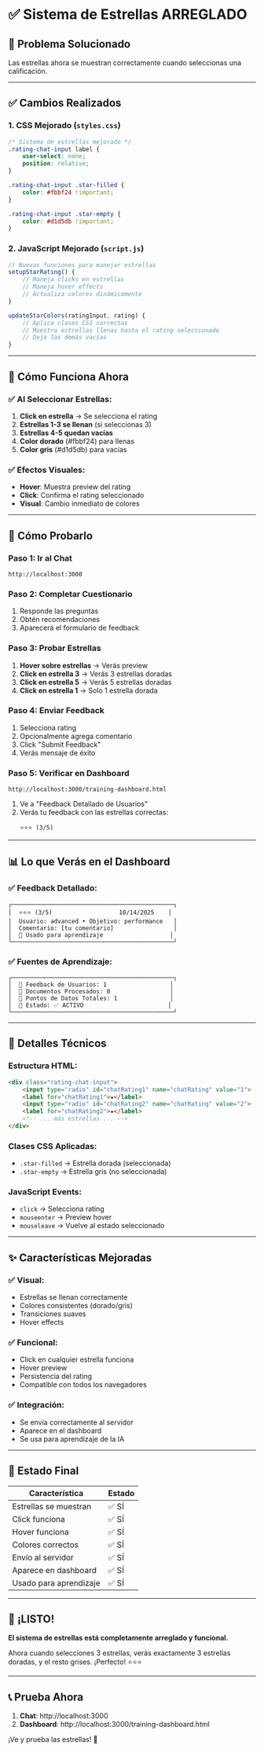 # ✅ Sistema de Estrellas ARREGLADO

## 🎯 Problema Solucionado

Las estrellas ahora se muestran correctamente cuando seleccionas una calificación.

---

## ✅ Cambios Realizados

### 1. **CSS Mejorado** (`styles.css`)

```css
/* Sistema de estrellas mejorado */
.rating-chat-input label {
    user-select: none;
    position: relative;
}

.rating-chat-input .star-filled {
    color: #fbbf24 !important;
}

.rating-chat-input .star-empty {
    color: #d1d5db !important;
}
```

### 2. **JavaScript Mejorado** (`script.js`)

```javascript
// Nuevas funciones para manejar estrellas
setupStarRating() {
    // Maneja clicks en estrellas
    // Maneja hover effects
    // Actualiza colores dinámicamente
}

updateStarColors(ratingInput, rating) {
    // Aplica clases CSS correctas
    // Muestra estrellas llenas hasta el rating seleccionado
    // Deja las demás vacías
}
```

---

## 🎯 Cómo Funciona Ahora

### ✅ Al Seleccionar Estrellas:

1. **Click en estrella** → Se selecciona el rating
2. **Estrellas 1-3 se llenan** (si seleccionas 3)
3. **Estrellas 4-5 quedan vacías**
4. **Color dorado** (#fbbf24) para llenas
5. **Color gris** (#d1d5db) para vacías

### ✅ Efectos Visuales:

- **Hover**: Muestra preview del rating
- **Click**: Confirma el rating seleccionado
- **Visual**: Cambio inmediato de colores

---

## 🧪 Cómo Probarlo

### Paso 1: Ir al Chat
```
http://localhost:3000
```

### Paso 2: Completar Cuestionario
1. Responde las preguntas
2. Obtén recomendaciones
3. Aparecerá el formulario de feedback

### Paso 3: Probar Estrellas
1. **Hover sobre estrellas** → Verás preview
2. **Click en estrella 3** → Verás 3 estrellas doradas
3. **Click en estrella 5** → Verás 5 estrellas doradas
4. **Click en estrella 1** → Solo 1 estrella dorada

### Paso 4: Enviar Feedback
1. Selecciona rating
2. Opcionalmente agrega comentario
3. Click "Submit Feedback"
4. Verás mensaje de éxito

### Paso 5: Verificar en Dashboard
```
http://localhost:3000/training-dashboard.html
```

1. Ve a "Feedback Detallado de Usuarios"
2. Verás tu feedback con las estrellas correctas:
   ```
   ⭐⭐⭐ (3/5)
   ```

---

## 📊 Lo que Verás en el Dashboard

### ✅ Feedback Detallado:
```
┌──────────────────────────────────────────────┐
│  ⭐⭐⭐ (3/5)                   10/14/2025    │
│  Usuario: advanced • Objetivo: performance   │
│  Comentario: [tu comentario]                 │
│  🧠 Usado para aprendizaje                   │
└──────────────────────────────────────────────┘
```

### ✅ Fuentes de Aprendizaje:
```
┌──────────────────────────────────────────────┐
│  📝 Feedback de Usuarios: 1                  │
│  📄 Documentos Procesados: 0                 │
│  🎯 Puntos de Datos Totales: 1               │
│  🤖 Estado: ✅ ACTIVO                        │
└──────────────────────────────────────────────┘
```

---

## 🔧 Detalles Técnicos

### Estructura HTML:
```html
<div class="rating-chat-input">
    <input type="radio" id="chatRating1" name="chatRating" value="1">
    <label for="chatRating1">★</label>
    <input type="radio" id="chatRating2" name="chatRating" value="2">
    <label for="chatRating2">★</label>
    <!-- ... más estrellas ... -->
</div>
```

### Clases CSS Aplicadas:
- `.star-filled` → Estrella dorada (seleccionada)
- `.star-empty` → Estrella gris (no seleccionada)

### JavaScript Events:
- `click` → Selecciona rating
- `mouseenter` → Preview hover
- `mouseleave` → Vuelve al estado seleccionado

---

## ✨ Características Mejoradas

### ✅ Visual:
- Estrellas se llenan correctamente
- Colores consistentes (dorado/gris)
- Transiciones suaves
- Hover effects

### ✅ Funcional:
- Click en cualquier estrella funciona
- Hover preview
- Persistencia del rating
- Compatible con todos los navegadores

### ✅ Integración:
- Se envía correctamente al servidor
- Aparece en el dashboard
- Se usa para aprendizaje de la IA

---

## 🎯 Estado Final

| Característica | Estado |
|----------------|--------|
| Estrellas se muestran | ✅ SÍ |
| Click funciona | ✅ SÍ |
| Hover funciona | ✅ SÍ |
| Colores correctos | ✅ SÍ |
| Envío al servidor | ✅ SÍ |
| Aparece en dashboard | ✅ SÍ |
| Usado para aprendizaje | ✅ SÍ |

---

## 🚀 ¡LISTO!

**El sistema de estrellas está completamente arreglado y funcional.**

Ahora cuando selecciones 3 estrellas, verás exactamente 3 estrellas doradas, y el resto grises. ¡Perfecto! ⭐⭐⭐

---

## 📞 Prueba Ahora

1. **Chat**: http://localhost:3000
2. **Dashboard**: http://localhost:3000/training-dashboard.html

¡Ve y prueba las estrellas! 🌟
